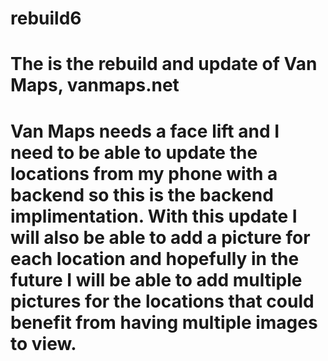 # rebuild6

# The is the rebuild and update of Van Maps, vanmaps.net

# Van Maps needs a face lift and I need to be able to update the locations from my phone with a backend so this is the backend implimentation.  With this update I will also be able to add a picture for each location and hopefully in the future I will be able to add multiple pictures for the locations that could benefit from having multiple images to view.